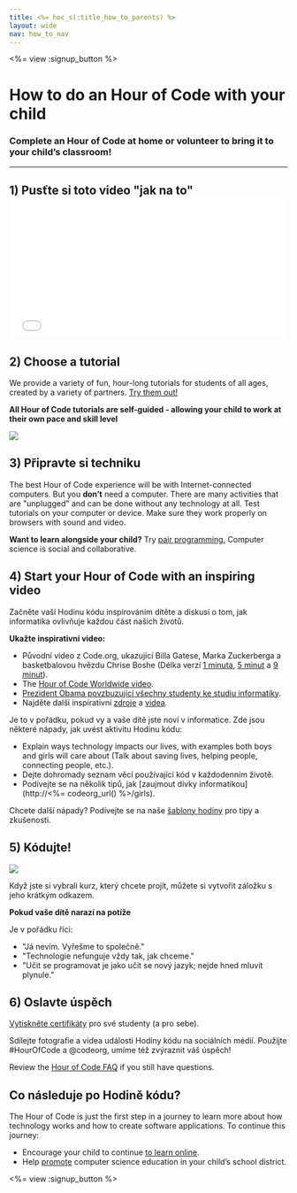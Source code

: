 ```yaml
---
title: <%= hoc_s(:title_how_to_parents) %>
layout: wide
nav: how_to_nav
---
```

<%= view :signup_button %>

# How to do an Hour of Code with your child

### Complete an Hour of Code at home or volunteer to bring it to your child’s classroom!

---

## 1) Pusťte si toto video "jak na to" <iframe width="500" height="255" src="//www.youtube.com/embed/SrnvvWDm73k" frameborder="0" allowfullscreen mark="crwd-mark"></iframe> 

## 2) Choose a tutorial

We provide a variety of fun, hour-long tutorials for students of all ages, created by a variety of partners. [Try them out!](<%= resolve_url('/learn') %>)

**All Hour of Code tutorials are self-guided - allowing your child to work at their own pace and skill level**

[![](/images/fit-700/tutorials.png)](<%= resolve_url('/learn') %>)

## 3) Připravte si techniku

The best Hour of Code experience will be with Internet-connected computers. But you **don’t** need a computer. There are many activities that are "unplugged" and can be done without any technology at all. Test tutorials on your computer or device. Make sure they work properly on browsers with sound and video.

**Want to learn alongside your child?** Try [pair programming.](http://www.ncwit.org/resources/pair-programming-box-power-collaborative-learning) Computer science is social and collaborative.

## 4) Start your Hour of Code with an inspiring video

Začněte vaší Hodinu kódu inspirováním dítěte a diskusí o tom, jak informatika ovlivňuje každou část našich životů.

**Ukažte inspirativní video:**

- Původní video z Code.org, ukazující Billa Gatese, Marka Zuckerberga a basketbalovou hvězdu Chrise Boshe (Délka verzí [1 minuta](https://www.youtube.com/watch?v=qYZF6oIZtfc), [5 minut](https://www.youtube.com/watch?v=nKIu9yen5nc) a [9 minut](https://www.youtube.com/watch?v=dU1xS07N-FA)).
- The [Hour of Code Worldwide video](https://www.youtube.com/watch?v=KsOIlDT145A).
- [Prezident Obama povzbuzující všechny studenty ke studiu informatiky](https://www.youtube.com/watch?v=6XvmhE1J9PY).
- Najděte další inspirativní [zdroje](<%= resolve_url('https://code.org/inspire') %>) a [videa](https://www.youtube.com/playlist?list=PLzdnOPI1iJNfpD8i4Sx7U0y2MccnrNZuP).

Je to v pořádku, pokud vy a vaše dítě jste noví v informatice. Zde jsou některé nápady, jak uvést aktivitu Hodinu kódu:

- Explain ways technology impacts our lives, with examples both boys and girls will care about (Talk about saving lives, helping people, connecting people, etc.).
- Dejte dohromady seznam věcí používající kód v každodenním životě.
- Podívejte se na několik tipů, jak [zaujmout dívky informatikou](http://<%= codeorg_url() %>/girls).

Chcete další nápady? Podívejte se na naše [šablony hodiny](/files/AfterschoolEducatorLessonPlanOutline.docx) pro tipy a zkušenosti.

## 5) Kódujte!

<img src="/images/fit-700/tutorial-short-link.png" />

Když jste si vybrali kurz, který chcete projít, můžete si vytvořit záložku s jeho krátkým odkazem.

**Pokud vaše dítě narazí na potíže**

Je v pořádku říci:

- "Já nevím. Vyřešme to společně."
- "Technologie nefunguje vždy tak, jak chceme."
- "Učit se programovat je jako učit se nový jazyk; nejde hned mluvit plynule."

## 6) Oslavte úspěch

[Vytiskněte certifikáty](<%= codeorg_url('/certificates') %>) pro své studenty (a pro sebe).

Sdílejte fotografie a videa události Hodiny kódu na sociálních médií. Použijte #HourOfCode a @codeorg, umíme též zvýraznit váš úspěch!

Review the [Hour of Code FAQ](https://support.code.org/hc/en-us/categories/200147083-Hour-of-Code) if you still have questions.

## Co následuje po Hodině kódu?

The Hour of Code is just the first step in a journey to learn more about how technology works and how to create software applications. To continue this journey:

- Encourage your child to continue [to learn online](<%= codeorg_url('/learn/beyond') %>).
- Help [promote](<%= resolve_url('/promote') %>) computer science education in your child’s school district.

<%= view :signup_button %>